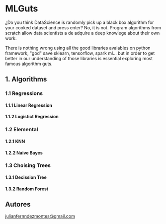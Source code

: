 # MLGuts
¿Do you think DataScience is randomly pick up a black box algorithm for your cooked dataset and press enter? No, it is not.
Program algorithms from scratch allow data scientists a de adquire a deep knowlege about their own work.

There is nothing wrong using all the good libraries avaiables on python framework, "god" save sklearn, tensorflow, spark ml... but in order to get better in our understanding of those libraries is essential exploring most famous algorithm guts.

## 1. Algorithms

### 1.1 Regressions

#### 1.1.1 Linear Regression

#### 1.1.2 Logistict Regression

### 1.2 Elemental

#### 1.2.1 KNN

#### 1.2.2 Naive Bayes

### 1.3 Choising Trees

#### 1.3.1 Decission Tree

#### 1.3.2 Random Forest

## Autores
julianfernndezmontes@gmail.com
